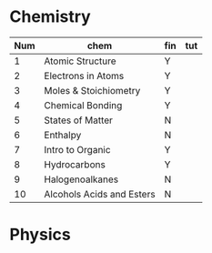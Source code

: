 # Chemistry
| Num | chem                      | fin | tut |
| --- | ------------------------- | --- | --- |
| 1   | Atomic Structure          | Y   |     |
| 2   | Electrons in Atoms        | Y   |     |
| 3   | Moles & Stoichiometry     | Y   |     |
| 4   | Chemical Bonding          | Y   |     |
| 5   | States of Matter          | N   |     |
| 6   | Enthalpy                  | N   |     |
| 7   | Intro to Organic          | Y   |     |
| 8   | Hydrocarbons              | Y   |     |
| 9   | Halogenoalkanes           | N   |     |
| 10  | Alcohols Acids and Esters | N   |     |


# Physics